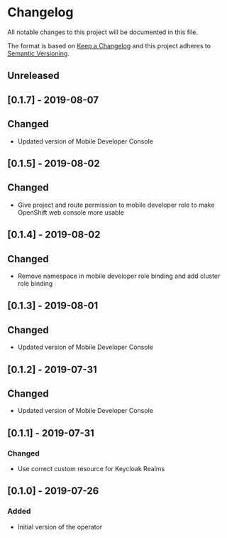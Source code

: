 # Changelog

All notable changes to this project will be documented in this file.

The format is based on [Keep a Changelog](http://keepachangelog.com/en/1.0.0/)
and this project adheres to [Semantic Versioning](http://semver.org/spec/v2.0.0.html).

## Unreleased

## [0.1.7] - 2019-08-07

## Changed

- Updated version of Mobile Developer Console

## [0.1.5] - 2019-08-02

## Changed

- Give project and route permission to mobile developer role to make OpenShift web console more usable

## [0.1.4] - 2019-08-02

## Changed

- Remove namespace in mobile developer role binding and add cluster role binding

## [0.1.3] - 2019-08-01

## Changed

- Updated version of Mobile Developer Console

## [0.1.2] - 2019-07-31

## Changed

- Updated version of Mobile Developer Console

## [0.1.1] - 2019-07-31

### Changed

- Use correct custom resource for Keycloak Realms

## [0.1.0] - 2019-07-26

### Added

- Initial version of the operator
